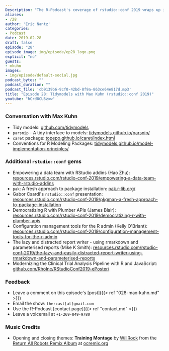 ```yaml
---
Description: "The R-Podcast's coverage of rstudio::conf 2019 wraps up in this episode, featuring a comprehensive conversation with RStudio software engineer Max Kuhn!  We discuss his vision for the `tidymodels` ecosystem of modeling packages, lessons learned from continued development of the `caret` package, and candida advice for how the life sciences industry can utilize R effectively in new workflows.  Plus I share some of my favorite gems from the excellent array of conference talks and posters. Thank you so much for listening and hope you enjoy this episode!" 
aliases:
- /28
author: 'Eric Nantz'
categories:
- Podcast
date: 2019-02-28
draft: false
episode: "28"
episode_image: img/episode/ep28_logo.png
explicit: "no"
guests:
- mkuhn
images:
- img/episode/default-social.jpg
podcast_bytes: ""
podcast_duration: ""
podcast_file: 'cb9139b6-9cf0-42bd-8f9a-863ce64e817d.mp3'
title: "Episode 28: Tidymodels with Max Kuhn (rstudio::conf 2019)"
youtube: "hCrd8CU5zxw"
---
```


### Conversation with Max Kuhn

* Tidy models: [github.com/tidymodels](https://github.com/tidymodels)
* `parsnip` - A tidy interface to models: [tidymodels.github.io/parsnip/](https://tidymodels.github.io/parsnip/)
* `caret` package: [topepo.github.io/caret/index.html](http://topepo.github.io/caret/index.html)
* Conventions for R Modeling Packages: [tidymodels.github.io/model-implementation-principles/](https://tidymodels.github.io/model-implementation-principles/)

### Additional `rstudio::conf` gems

* Empowering a data team with RStudio addins (Hao Zhu): [resources.rstudio.com/rstudio-conf-2019/empowering-a-data-team-with-rstudio-addins](https://resources.rstudio.com/rstudio-conf-2019/empowering-a-data-team-with-rstudio-addins)
* `pak`: A fresh approach to package installation: [pak.r-lib.org/](https://pak.r-lib.org/)
* Gabor Csardi's `rstudio::conf` presentation: [resources.rstudio.com/rstudio-conf-2019/pkgman-a-fresh-approach-to-package-installation](https://resources.rstudio.com/rstudio-conf-2019/pkgman-a-fresh-approach-to-package-installation)
* Democratizing R with Plumber APIs (James Blair): [resources.rstudio.com/rstudio-conf-2019/democratizing-r-with-plumber-apis](https://resources.rstudio.com/rstudio-conf-2019/democratizing-r-with-plumber-apis)
* Configuration management tools for the R admin (Kelly O'Briant): [resources.rstudio.com/rstudio-conf-2019/configuration-management-tools-for-the-r-admin](https://resources.rstudio.com/rstudio-conf-2019/configuration-management-tools-for-the-r-admin)
* The lazy and distracted report writer - using rmarkdown and parameterised reports (Mike K Smith): [resources.rstudio.com/rstudio-conf-2019/the-lazy-and-easily-distracted-report-writer-using-rmarkdown-and-parameterised-reports](https://resources.rstudio.com/rstudio-conf-2019/the-lazy-and-easily-distracted-report-writer-using-rmarkdown-and-parameterised-reports)
* Modernizing the Clinical Trial Analysis Pipeline with R and JavaScript: [github.com/RhoInc/RStudioConf2019-ePoster/](https://github.com/RhoInc/RStudioConf2019-ePoster/)

### Feedback

- Leave a comment on this episode's [post]({{< ref "028-max-kuhn.md" >}})
- Email the show: `thercast[at]gmail.com`
- Use the R-Podcast [contact page]({{< ref "contact.md" >}})
- Leave a voicemail at `+1-269-849-9780`

### Music Credits

- Opening and closing themes: __Training Montage__ by [WillRock](http://ocremix.org/artist/5043/willrock)  from the [Return All Robots Remix Album](http://ocremix.org/events/returnallrobots/) at [ocremix.org](http://ocremix.org/)

